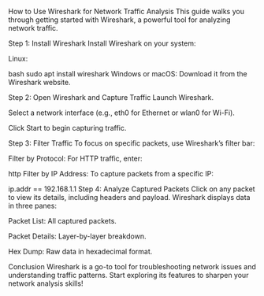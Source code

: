 How to Use Wireshark for Network Traffic Analysis
This guide walks you through getting started with Wireshark, a powerful tool for analyzing network traffic.

Step 1: Install Wireshark
Install Wireshark on your system:

Linux:

bash
sudo apt install wireshark
Windows or macOS: Download it from the Wireshark website.

Step 2: Open Wireshark and Capture Traffic
Launch Wireshark.

Select a network interface (e.g., eth0 for Ethernet or wlan0 for Wi-Fi).

Click Start to begin capturing traffic.

Step 3: Filter Traffic
To focus on specific packets, use Wireshark’s filter bar:

Filter by Protocol: For HTTP traffic, enter:

http
Filter by IP Address: To capture packets from a specific IP:

ip.addr == 192.168.1.1
Step 4: Analyze Captured Packets
Click on any packet to view its details, including headers and payload. Wireshark displays data in three panes:

Packet List: All captured packets.

Packet Details: Layer-by-layer breakdown.

Hex Dump: Raw data in hexadecimal format.

Conclusion
Wireshark is a go-to tool for troubleshooting network issues and understanding traffic patterns. Start exploring its features to sharpen your network analysis skills!